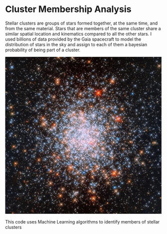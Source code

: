 # Cluster Membership Analysis
Stellar clusters are groups of stars formed together, at the same time, and from the same material. Stars that are members of the same cluster share a similar spatial location and kinematics compared to all the other stars. I used billions of data provided by the Gaia spacecraft to model the distribution of stars in the sky and assign to each of them a bayesian probability of being part of a cluster.

<img src="image_cluster.jpg" width="500" height="500">

This code uses Machine Learning algorithms to identify members of stellar clusters
